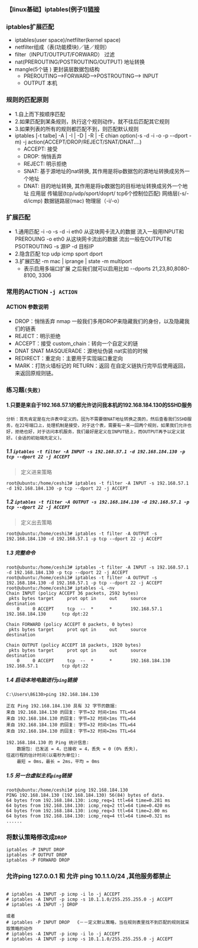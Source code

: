 ### 【linux基础】iptables(例子1)[链接](http://wangkaixiang.cn/python-linux/di-ba-jie-ff1a-iptables.html)

### iptables扩展匹配
* iptables(user space)/netfilter(kernel space)
* netfilter组成（表(功能模块)／链／规则）
* filter（INPUT/OUTPUT/FORWARD） 过滤
* nat(PREROUTING/POSTROUTING/OUTPUT) 地址转换
* mangle(5个链 ) 更封装层数据包结构             
    * PREROUTING-->FORWARD-->POSTROUTING--> INPUT 
    * OUTPUT 本机

### 规则的匹配原则
* 1.自上而下按顺序匹配
* 2.如果匹配到某条规则，执行这个规则动作，就不往后匹配其它规则
* 3.如果列表的所有的规则都匹配不到，则匹配默认规则
* iptables [-t talbe] -A | -I | -D | -R | -E chian option(-s -d -i -o -p --dport -m) -j action(ACCEPT/DROP/REJECT/SNAT/DNAT....)
    * ACCEPT: 接受
    * DROP: 悄悄丢弃
    * REJECT: 明示拒绝
    * SNAT: 基于源地址的nat转换, 其作用是将ip数据包的源地址转换成另外一个地址
    * DNAT: 目的地址转换, 其作用是将ip数据包的目标地址转换成另外一个地址 应用层 传输层(tcp/udp/sport/doprt/ tcp6个控制位匹配) 网络层(-s/-d/icmp) 数据链路层(mac) 物理层（-i/-o）

### 扩展匹配
* 1.通用匹配 -i -o -s -d -i eth0 从这块网卡流入的数据 流入一般用INPUT和PREROUING -o eth0 从这块网卡流出的数据 流出一般在OUTPUT和PSOTROUTING -s 源IP -d 目标IP
* 2.隐含匹配 tcp udp icmp sport dport 
* 3.扩展匹配 -m mac | iprange | state -m multiport
    * 表示启用多端口扩展 之后我们就可以启用比如 --dports 21,23,80,8080-8100, 3306

### 常用的ACTION `-j ACTION`

#### ACTION 参数说明
* DROP：悄悄丢弃 nmap 一般我们多用DROP来隐藏我们的身份，以及隐藏我们的链表
* REJECT：明示拒绝
* ACCEPT：接受 custom_chain：转向一个自定义的链 
* DNAT SNAT MASQUERADE：源地址伪装 nat实验的时候
* REDIRECT：重定向：主要用于实现端口重定向
* MARK：打防火墙标记的 RETURN：返回 在自定义链执行完毕后使用返回，来返回原规则链。

### 练习题`(失败)`

#### 1.只要是来自于192.168.57.1的都允许访问我本机的192.168.184.130的SSHD服务
```
分析：首先肯定是在允许表中定义的。因为不需要做NAT地址转换之类的，然后查看我们SSHD服务，在22号端口上，处理机制是接受，对于这个表，需要有一来一回两个规则，如果我们允许也好，拒绝也好，对于访问本机服务，我们最好是定义在INPUT链上，而OUTPUT再予以定义就好。(会话的初始端先定义)。
```

##### 1.1 `iptables -t filter -A INPUT -s 192.168.57.1 -d 192.168.184.130 -p tcp --dport 22 -j ACCEPT`
> 定义进来策略
```
root@ubuntu:/home/ceshi3# iptables -t filter -A INPUT -s 192.168.57.1 -d 192.168.184.130 -p tcp --dport 22 -j ACCEPT
```

##### 1.2 `iptables -t filter -A OUTPUT -s 192.168.184.130 -d 192.168.57.1 -p tcp --dport 22 -j ACCEPT`
> 定义出去策略
```
root@ubuntu:/home/ceshi3# iptables -t filter -A OUTPUT -s 192.168.184.130 -d 192.168.57.1 -p tcp --dport 22 -j ACCEPT
```

##### 1.3 完整命令
```
root@ubuntu:/home/ceshi3# iptables -t filter -A INPUT -s 192.168.57.1 -d 192.168.184.130 -p tcp --dport 22 -j ACCEPT
root@ubuntu:/home/ceshi3# iptables -t filter -A OUTPUT -s 192.168.184.130 -d 192.168.57.1 -p tcp --dport 22 -j ACCEPT
root@ubuntu:/home/ceshi3# iptables -L -nv
Chain INPUT (policy ACCEPT 36 packets, 2592 bytes)
 pkts bytes target     prot opt in     out     source               destination         
    0     0 ACCEPT     tcp  --  *      *       192.168.57.1         192.168.184.130      tcp dpt:22

Chain FORWARD (policy ACCEPT 0 packets, 0 bytes)
 pkts bytes target     prot opt in     out     source               destination         

Chain OUTPUT (policy ACCEPT 18 packets, 1920 bytes)
 pkts bytes target     prot opt in     out     source               destination         
    0     0 ACCEPT     tcp  --  *      *       192.168.184.130      192.168.57.1         tcp dpt:22
```


##### 1.4 启动本地电脑进行`ping`链接
```
C:\Users\86130>ping 192.168.184.130

正在 Ping 192.168.184.130 具有 32 字节的数据:
来自 192.168.184.130 的回复: 字节=32 时间<1ms TTL=64
来自 192.168.184.130 的回复: 字节=32 时间<1ms TTL=64
来自 192.168.184.130 的回复: 字节=32 时间<1ms TTL=64
来自 192.168.184.130 的回复: 字节=32 时间=2ms TTL=64

192.168.184.130 的 Ping 统计信息:
    数据包: 已发送 = 4，已接收 = 4，丢失 = 0 (0% 丢失)，
往返行程的估计时间(以毫秒为单位):
    最短 = 0ms，最长 = 2ms，平均 = 0ms
```

##### 1.5 另一台虚拟主机`ping`链接
```
root@ubuntu:/home/ceshi1# ping 192.168.184.130
PING 192.168.184.130 (192.168.184.130) 56(84) bytes of data.
64 bytes from 192.168.184.130: icmp_req=1 ttl=64 time=0.281 ms
64 bytes from 192.168.184.130: icmp_req=2 ttl=64 time=0.420 ms
64 bytes from 192.168.184.130: icmp_req=3 ttl=64 time=2.00 ms
64 bytes from 192.168.184.130: icmp_req=4 ttl=64 time=0.321 ms
......
```

### 将默认策略修改成`DROP`
```
iptables -P INPUT DROP
iptables -P OUTPUT DROP
iptables -P FORWARD DROP
```

### 允许ping 127.0.0.1 和 允许 ping 10.1.1.0/24 ,其他服务都禁止
```

# iptables -A INPUT -p icmp -i lo -j ACCEPT
# iptables -A INPUT -p icmp -s 10.1.1.0/255.255.255.0 -j ACCEPT
# iptables -A INPUT -j DROP

或者
# iptables -P INPUT DROP  《－－定义默认策略，当在规则表里找不到匹配的规则就采取策略的动作
# iptables -A INPUT -p icmp -i lo -j ACCEPT
# iptables -A INPUT -p icmp -s 10.1.1.0/255.255.255.0 -j ACCEPT
```